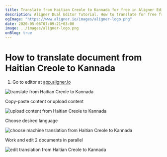 ```yaml
---
title: Translate from Haitian Creole to Kannada for free in Aligner Editor
description: Aligner Dual Editor Tutorial. How to translate for free from Haitian Creole to Kannada. Aligner is multilingual document management platform. 
ogImage: "https://www.aligner.io/images/aligner-logo.png"
date: 2020-05-06T07:09:21+03:00
image: ../images/aligner-logo.png
onBlog: true
---
```


# How to translate document from Haitian Creole to Kannada

1. Go to editor at [app.aligner.io](https://app.aligner.io "Aligner App web page")

![translate from Haitian Creole to Kannada](../aligner-blank-editor.png "translate from Haitian Creole to Kannada")

Copy-paste content or upload content

![upload content from Haitian Creole to Kannada](../aligner-uploaded-document.png "upload content from Haitian Creole to Kannada")

Choose desired language

![choose machine translation from Haitian Creole to Kannada](../aligner-language-dropdown.png "choose machine translation from Haitian Creole to Kannada")

Work and edit 2 documents in parallel

![edit translation from Haitian Creole to Kannada](../aligner-double-sitded-editor.png "edit translation from Haitian Creole to Kannada")

